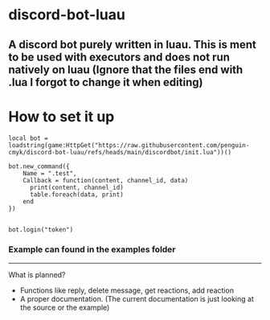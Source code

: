 # discord-bot-luau
A discord bot purely written in luau. This is ment to be used with executors and does not run natively on luau
(Ignore that the files end with .lua I forgot to change it when editing)
--------------------------------------------------------------------------------------------------------------------------------------------------------
# How to set it up
```luau
local bot = loadstring(game:HttpGet("https://raw.githubusercontent.com/penguin-cmyk/discord-bot-luau/refs/heads/main/discordbot/init.lua"))()

bot.new_command({
    Name = ".test",
    Callback = function(content, channel_id, data)
      print(content, channel_id)
      table.foreach(data, print)
    end 
})


bot.login("token")
```
### Example can found in the examples folder
--------------------------------------------------------------------------------------------------------------------------------------------------------

What is planned?
- Functions like reply, delete message, get reactions, add reaction
- A proper documentation. (The current documentation is just looking at the source or the example)
